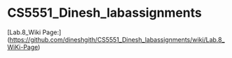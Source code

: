 # CS5551_Dinesh_labassignments

[Lab.8_Wiki Page:] (https://github.com/dineshgith/CS5551_Dinesh_labassignments/wiki/Lab.8_WiKi-Page)
